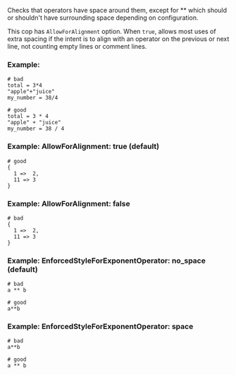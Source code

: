 Checks that operators have space around them, except for ** which
should or shouldn't have surrounding space depending on configuration.

This cop has `AllowForAlignment` option. When `true`, allows most
uses of extra spacing if the intent is to align with an operator on
the previous or next line, not counting empty lines or comment lines.

### Example:
    # bad
    total = 3*4
    "apple"+"juice"
    my_number = 38/4

    # good
    total = 3 * 4
    "apple" + "juice"
    my_number = 38 / 4

### Example: AllowForAlignment: true (default)
    # good
    {
      1 =>  2,
      11 => 3
    }

### Example: AllowForAlignment: false
    # bad
    {
      1 =>  2,
      11 => 3
    }

### Example: EnforcedStyleForExponentOperator: no_space (default)
    # bad
    a ** b

    # good
    a**b

### Example: EnforcedStyleForExponentOperator: space
    # bad
    a**b

    # good
    a ** b